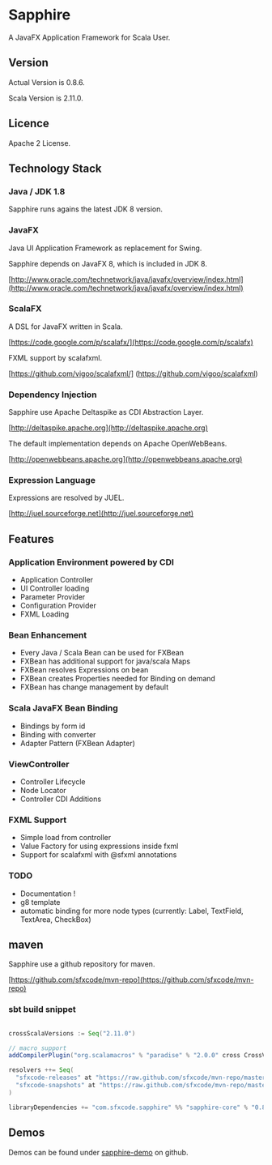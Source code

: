 # Sapphire

A JavaFX Application Framework for Scala User.

## Version

Actual Version is 0.8.6.

Scala Version is 2.11.0.

## Licence

Apache 2 License.

## Technology Stack

### Java / JDK 1.8

Sapphire runs agains the latest JDK 8 version.

### JavaFX

Java UI Application Framework as replacement for Swing.

Sapphire depends on JavaFX 8, which is included in JDK 8.

[http://www.oracle.com/technetwork/java/javafx/overview/index.html](http://www.oracle.com/technetwork/java/javafx/overview/index.html)


### ScalaFX

A DSL for JavaFX written in Scala.

[https://code.google.com/p/scalafx/](https://code.google.com/p/scalafx)

FXML support by scalafxml.

[https://github.com/vigoo/scalafxml/] (https://github.com/vigoo/scalafxml)

### Dependency Injection

Sapphire use Apache Deltaspike as CDI Abstraction Layer.

[http://deltaspike.apache.org](http://deltaspike.apache.org)

The default implementation depends on Apache OpenWebBeans.

[http://openwebbeans.apache.org](http://openwebbeans.apache.org)

### Expression Language

Expressions are resolved by JUEL.

[http://juel.sourceforge.net](http://juel.sourceforge.net)

## Features

### Application Environment powered by CDI

- Application Controller
- UI Controller loading
- Parameter Provider
- Configuration Provider
- FXML Loading

### Bean Enhancement

- Every Java / Scala Bean can be used for FXBean
- FXBean has additional support for java/scala Maps
- FXBean resolves Expressions on bean
- FXBean creates Properties needed for Binding on demand
- FXBean has change management by default

### Scala JavaFX Bean Binding

- Bindings by form id
- Binding with converter
- Adapter Pattern (FXBean Adapter)

### ViewController

- Controller Lifecycle
- Node Locator
- Controller CDI Additions

### FXML Support

- Simple load from controller
- Value Factory for using expressions inside fxml
- Support for scalafxml with @sfxml annotations

### TODO

- Documentation !
- g8 template
- automatic binding for more node types (currently: Label, TextField, TextArea, CheckBox)


## maven

Sapphire use a github repository for maven.

[https://github.com/sfxcode/mvn-repo](https://github.com/sfxcode/mvn-repo)

### sbt build snippet

```scala

crossScalaVersions := Seq("2.11.0")

// macro support
addCompilerPlugin("org.scalamacros" % "paradise" % "2.0.0" cross CrossVersion.full)

resolvers ++= Seq(
  "sfxcode-releases" at "https://raw.github.com/sfxcode/mvn-repo/master/releases",
  "sfxcode-snapshots" at "https://raw.github.com/sfxcode/mvn-repo/master/snapshots"
)

libraryDependencies += "com.sfxcode.sapphire" %% "sapphire-core" % "0.8.6"
```

## Demos

Demos can be found under [sapphire-demo](https://github.com/sfxcode/sapphire-demo) on github.

